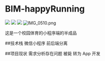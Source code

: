 # BIM-happyRunning
![](https://user-gold-cdn.xitu.io/2020/3/15/170dbc057ad3c3c7?w=311&h=552&f=png&s=45229)
![](https://user-gold-cdn.xitu.io/2020/3/15/170dbc10e5c833ae?w=311&h=552&f=png&s=101124)
![](https://user-gold-cdn.xitu.io/2020/3/15/170dbc150f1640d5?w=311&h=552&f=png&s=30812)
![IMG_0510.png](https://user-gold-cdn.xitu.io/2020/3/15/170dbc45776a58e6?w=311&h=552&f=png&s=60595)

这是一个校园体育的小程序端的半成品

##技术栈
微信小程序 前后端分离

##项目现状
需求分析存在问题 被毙 转为 App 开发

